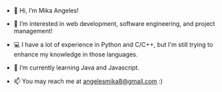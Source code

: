 - 👋 Hi, I’m Mika Angeles!
- 👀 I’m interested in web development, software engineering, and project management!
- 💻 I have a lot of experience in Python and C/C++, but I'm still trying to enhance my knowledge in those languages.
- 🌱 I’m currently learning Java and Javascript.

- 📫 You may reach me at angelesmika8@gmail.com :)

<!---
mikxchu/mikxchu is a ✨ special ✨ repository because its `README.md` (this file) appears on your GitHub profile.
You can click the Preview link to take a look at your changes.
--->
